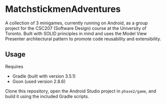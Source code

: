 # MatchstickmenAdventures
A collection of 3 minigames, currently running on Android, as a group project for the CSC207 (Software Design) course at the University of Toronto. Built with SOLID principles in mind and uses the Model View Presenter architectural pattern to promote code reusability and extensibility.

## Usage
Requires
- Gradle (built with version 3.5.1)
- Gson (used version 2.8.6)

Clone this repository, open the Android Studio project in `phase2/game`, and build it using the included Gradle scripts.
